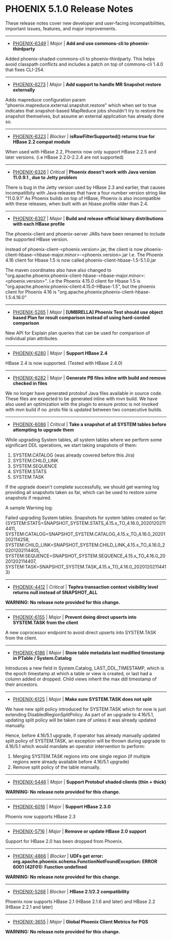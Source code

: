 
<!---
# Licensed to the Apache Software Foundation (ASF) under one
# or more contributor license agreements.  See the NOTICE file
# distributed with this work for additional information
# regarding copyright ownership.  The ASF licenses this file
# to you under the Apache License, Version 2.0 (the
# "License"); you may not use this file except in compliance
# with the License.  You may obtain a copy of the License at
#
#     http://www.apache.org/licenses/LICENSE-2.0
#
# Unless required by applicable law or agreed to in writing, software
# distributed under the License is distributed on an "AS IS" BASIS,
# WITHOUT WARRANTIES OR CONDITIONS OF ANY KIND, either express or implied.
# See the License for the specific language governing permissions and
# limitations under the License.
-->
# PHOENIX  5.1.0 Release Notes

These release notes cover new developer and user-facing incompatibilities, important issues, features, and major improvements.


---

* [PHOENIX-6349](https://issues.apache.org/jira/browse/PHOENIX-6349) | *Major* | **Add and use commons-cli to phoenix-thirdparty**

Added phoenix-shaded-commons-cli to phoenix-thirdparty.
This helps avoid classpath conflicts and includes a patch on top of commons-cli 1.4.0 that fixes CLI-254.


---

* [PHOENIX-6273](https://issues.apache.org/jira/browse/PHOENIX-6273) | *Major* | **Add support to handle MR Snapshot restore externally**

Adds mapreduce configuration param "phoenix.mapreduce.external.snapshot.restore" which when set to true indicates that snapshot-based MapReduce jobs shouldn't try to restore the snapshot themselves, but assume an external application has already done so.


---

* [PHOENIX-6323](https://issues.apache.org/jira/browse/PHOENIX-6323) | *Blocker* | **isRawFilterSupported() returns true for HBase 2.2 compat module**

When used with HBase 2.2, Phoenix now only support HBase 2.2.5 and later versions. (i.e HBase 2.2.0-2.2.4 are not supported)


---

* [PHOENIX-6326](https://issues.apache.org/jira/browse/PHOENIX-6326) | *Critical* | **Phoenix doesn't work with Java version 11.0.9.1 , due to Jetty problem**

There is bug in the Jetty version used by HBase 2.3 and earlier, that causes incompatilbity with Java releases that have a four number version string like  "11.0.9.1"
As Phoenix builds on top of HBase, Phoenix is also incompatible with these releases, when built with an hbase.profile older than 2.4.


---

* [PHOENIX-6307](https://issues.apache.org/jira/browse/PHOENIX-6307) | *Major* | **Build and release official binary distributions with each HBase profile**

The phoenix-client and phoenix-server JARs have been renamed to include the supported HBase version.

Instead of phoenix-client-\<phoenix.version\>.jar, the client is now phoenix-client-hbase-\<hbase-major.minor\>-\<phoenix.version\>.jar
I.e. The Phoenix 4.16 client for Hbase 1.5 is now called phoenix-client-hbase-1.5-5.1.0.jar

The maven coordinates also have also changed to "org.apache.phoenix:phoenix-client-hbase-\<hbase-major.minor\>:\<phoenix.version\>".
I.e the Phoenix 4.15.0 client for Hbase 1.5 is  "org.apache.phoenix:phoenix-client:4.15.0-HBase-1.5", but the phoenix client for Phoenix 4.16 is "org.apache.phoenix:phoenix-client-hbase-1.5:4.16.0"


---

* [PHOENIX-5265](https://issues.apache.org/jira/browse/PHOENIX-5265) | *Major* | **[UMBRELLA] Phoenix Test should use object based Plan for result comparison instead of using hard-corded comparison**

New API for Explain plan queries that can be used for comparison of individual plan attributes.


---

* [PHOENIX-6280](https://issues.apache.org/jira/browse/PHOENIX-6280) | *Major* | **Support HBase 2.4**

HBase 2.4 is now supported. (Tested with HBase 2.4.0)


---

* [PHOENIX-6282](https://issues.apache.org/jira/browse/PHOENIX-6282) | *Major* | **Generate PB files inline with build and remove checked in files**

We no longer have generated protobuf Java files available in source code. These files are expected to be generated inline with mvn build. We have also used an optimization with the plugin to ensure protoc is not invoked with mvn build if no .proto file is updated between two consecutive builds.


---

* [PHOENIX-6086](https://issues.apache.org/jira/browse/PHOENIX-6086) | *Critical* | **Take a snapshot of all SYSTEM tables before attempting to upgrade them**

While upgrading System tables, all system tables where we perform some significant DDL operations, we start taking snapshots of them:
 
1. SYSTEM.CATALOG (was already covered before this Jira)
2. SYSTEM.CHILD\_LINK
3. SYSTEM.SEQUENCE
4. SYSTEM.STATS
5. SYSTEM.TASK

If the upgrade doesn't complete successfully, we should get warning log providing all snapshots taken so far, which can be used to restore some snapshots if required.


A sample Warning log:

Failed upgrading System tables. Snapshots for system tables created so far: {SYSTEM:STATS=SNAPSHOT\_SYSTEM.STATS\_4.15.x\_TO\_4.16.0\_20201202114411, SYSTEM:CATALOG=SNAPSHOT\_SYSTEM.CATALOG\_4.15.x\_TO\_4.16.0\_20201202114258, SYSTEM:CHILD\_LINK=SNAPSHOT\_SYSTEM.CHILD\_LINK\_4.15.x\_TO\_4.16.0\_20201202114405, SYSTEM:SEQUENCE=SNAPSHOT\_SYSTEM.SEQUENCE\_4.15.x\_TO\_4.16.0\_20201202114407, SYSTEM:TASK=SNAPSHOT\_SYSTEM.TASK\_4.15.x\_TO\_4.16.0\_20201202114413}


---

* [PHOENIX-4412](https://issues.apache.org/jira/browse/PHOENIX-4412) | *Critical* | **Tephra transaction context visibility level returns null instead of SNAPSHOT\_ALL**

**WARNING: No release note provided for this change.**


---

* [PHOENIX-6155](https://issues.apache.org/jira/browse/PHOENIX-6155) | *Major* | **Prevent doing direct upserts into SYSTEM.TASK from the client**

A new coprocessor endpoint to avoid direct upserts into SYSTEM.TASK from the client.


---

* [PHOENIX-6186](https://issues.apache.org/jira/browse/PHOENIX-6186) | *Major* | **Store table metadata last modified timestamp in PTable / System.Catalog**

Introduces a new field in System.Catalog, LAST\_DDL\_TIMESTAMP, which is the epoch timestamp at which a table or view is created, or last had a column added or dropped. Child views inherit the max ddl timestamp of their ancestors.


---

* [PHOENIX-6125](https://issues.apache.org/jira/browse/PHOENIX-6125) | *Major* | **Make sure SYSTEM.TASK does not split**

We have new split policy introduced for SYSTEM.TASK which for now is just extending DisabledRegionSplitPolicy. As part of an upgrade to 4.16/5.1, updating split policy will be taken care of unless it was already updated manually.

Hence, before 4.16/5.1 upgrade, if operator has already manually updated split policy of SYSTEM.TASK, an exception will be thrown during upgrade to 4.16/5.1 which would mandate an operator intervention to perform:

1. Merging SYSTEM.TASK regions into one single region (if multiple regions were already available before 4.16/5.1 upgrade)
2. Remove split policy of the table manually.


---

* [PHOENIX-5446](https://issues.apache.org/jira/browse/PHOENIX-5446) | *Major* | **Support Protobuf shaded clients (thin + thick)**

**WARNING: No release note provided for this change.**


---

* [PHOENIX-6016](https://issues.apache.org/jira/browse/PHOENIX-6016) | *Major* | **Support HBase 2.3.0**

Phoenix now supports HBase 2.3


---

* [PHOENIX-5716](https://issues.apache.org/jira/browse/PHOENIX-5716) | *Major* | **Remove or update HBase 2.0 support**

Support for HBase 2.0 has been dropped from Phoenix.


---

* [PHOENIX-4866](https://issues.apache.org/jira/browse/PHOENIX-4866) | *Blocker* | **UDFs get error: org.apache.phoenix.schema.FunctionNotFoundException: ERROR 6001 (42F01): Function undefined**

**WARNING: No release note provided for this change.**


---

* [PHOENIX-5268](https://issues.apache.org/jira/browse/PHOENIX-5268) | *Blocker* | **HBase 2.1/2.2 compatibility**

Phoenix now supports HBase 2.1  (HBase 2.1.6 and later) and HBase 2.2 (HBase 2.2.1 and later)


---

* [PHOENIX-3655](https://issues.apache.org/jira/browse/PHOENIX-3655) | *Major* | **Global Phoenix Client Metrics for PQS**

**WARNING: No release note provided for this change.**



